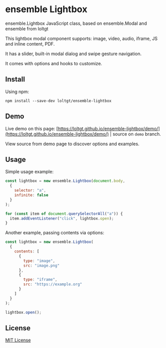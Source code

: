 # ensemble Lightbox

ensemble.Lightbox JavaScript class, based on ensemble.Modal and ensemble from loltgt

This lightbox modal component supports: image, video, audio, iframe, JS and inline content, PDF.

It has a slider, built-in modal dialog and swipe gesture navigation.

It comes with options and hooks to customize.


## Install

Using npm:
```shell
npm install --save-dev loltgt/ensemble-lightbox
```

## Demo

Live demo on this page: [https://loltgt.github.io/ensemble-lightbox/demo/](https://loltgt.github.io/ensemble-lightbox/demo/) | source on `demo` branch.

View source from demo page to discover options and examples.


## Usage

Simple usage example:
```javascript
const lightbox = new ensemble.Lightbox(document.body,
  {
    selector: "a",
    infinite: false
  }
);

for (const item of document.querySelectorAll("a")) {
  item.addEventListener("click", lightbox.open);
}
```

Another example, passing contents via options:
```javascript
const lightbox = new ensemble.Lightbox(
  {
    contents: [
      {
        type: "image",
        src: "image.png"
      },
      {
        type: "iframe",
        src: "https://example.org"
      }
    ]
  }
);

lightbox.open();
```

## License

[MIT License](LICENSE)
